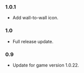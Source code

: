### 1.0.1
- Add wall-to-wall icon.

### 1.0
- Full release update.

### 0.9
- Update for game version 1.0.22.